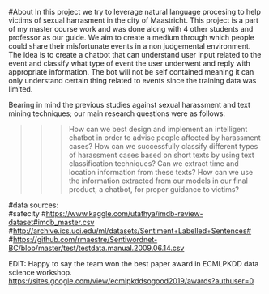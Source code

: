 #About
In this project we try to leverage natural language procesing to help victims of sexual harrasment in the city of Maastricht. This project is a part of my master course work and was done along with 4 other students and professor as our guide. We aim to create a medium through which people could share their misfortunate events in a non judgemental environment. The idea is to create a chatbot that can understand user input related to the event and classify what type of event the user underwent and reply with appropriate information. The bot will not be self contained meaning it can only understand certain thing related to events since the training data was limited. 


Bearing in mind the previous studies against sexual harassment and text mining techniques; our main research questions were as follows:

>>> How can we best design and implement an intelligent chatbot in order to advise people affected by harassment  cases?
>>> How can we successfully classify different types of harassment cases based on short texts by using text classification techniques?
>>> Can we extract time and location information from these texts?
>>> How can we use the information extracted  from our models in our final product, a chatbot, for proper guidance to victims? 




#data sources:  
#safecity 
#https://www.kaggle.com/utathya/imdb-review-dataset#imdb_master.csv
#http://archive.ics.uci.edu/ml/datasets/Sentiment+Labelled+Sentences#
#https://github.com/rmaestre/Sentiwordnet-BC/blob/master/test/testdata.manual.2009.06.14.csv


EDIT: Happy to say the team won the best paper award in ECMLPKDD data science workshop. https://sites.google.com/view/ecmlpkddsogood2019/awards?authuser=0
